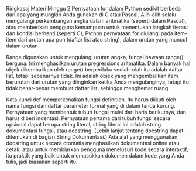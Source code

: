 Ringkasaj Materi Minggu 2
  Pernyataan for dalam Python sedikit berbeda dari apa yang mungkin Anda gunakan di C atau Pascal. 
Alih-alih selalu mengulangi perkembangan angka dalam aritmatika (seperti dalam Pascal), 
atau memberikan pengguna kemampuan untuk menentukan langkah iterasi dan kondisi berhenti (seperti C),
Python pernyataan for diulangi pada item-item dari urutan apa pun (daftar list atau string),
dalam urutan yang muncul dalam urutan

  Range digunakan untuk mengulangi urutan angka, fungsi bawaan range() berguna. 
Ini menghasilkan urutan pregressions aritmatika. Dalam banyak hal objek dikembalikan oleh range() 
berperilaku seolah-olah itu adalah daftar list, tetapi sebenarnya tidak. Ini adalah objek yang 
mengembalikan item berurutan dari urutan yang diinginkan ketika Anda mengulanginya, 
tetapi itu tidak benar-benar membuat daftar list, sehingga menghemat ruang.
  
   Kata kunci def memperkenalkan fungsi definition. Itu harus diikuti oleh nama fungsi dan daftar
parameter formal yang di dalam tanda kurung. Pernyataan yang membentuk tubuh fungsi mulai dari 
baris berikutnya, dan harus diberi indentasi. Pernyataan pertama dari tubuh fungsi secara opsional 
dapat berupa string literal; string literal ini adalah string dokumentasi fungsi, atau docstring. 
(Lebih lanjut tentang docstring dapat ditemukan di bagian String Dokumentasi.) Ada alat yang menggunakan 
docstring untuk secara otomatis menghasilkan dokumentasi online atau cetak, atau untuk membiarkan 
pengguna menelusuri kode secara interaktif; itu praktik yang baik untuk memasukkan dokumen dalam 
kode yang Anda tulis, jadi biasakan seperti itu.


    
